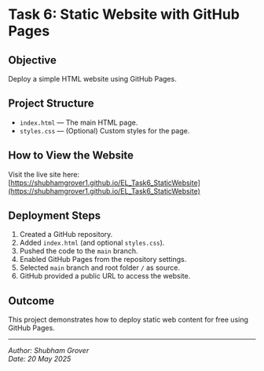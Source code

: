 # Task 6: Static Website with GitHub Pages

## Objective
Deploy a simple HTML website using GitHub Pages.

## Project Structure
- `index.html` — The main HTML page.
- `styles.css` — (Optional) Custom styles for the page.

## How to View the Website
Visit the live site here: [https://shubhamgrover1.github.io/EL_Task6_StaticWebsite](https://shubhamgrover1.github.io/EL_Task6_StaticWebsite)

## Deployment Steps
1. Created a GitHub repository.
2. Added `index.html` (and optional `styles.css`).
3. Pushed the code to the `main` branch.
4. Enabled GitHub Pages from the repository settings.
5. Selected `main` branch and root folder `/` as source.
6. GitHub provided a public URL to access the website.

## Outcome
This project demonstrates how to deploy static web content for free using GitHub Pages.

---

*Author: Shubham Grover*  
*Date: 20 May 2025*  
